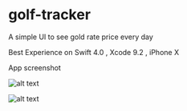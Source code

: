 # golf-tracker
A simple UI to see gold rate price every day

Best Experience on  Swift 4.0 , Xcode 9.2 , iPhone X

App screenshot

![alt text](https://ibb.co/dV7iL7)

![alt text](https://ibb.co/nAQnf7)

